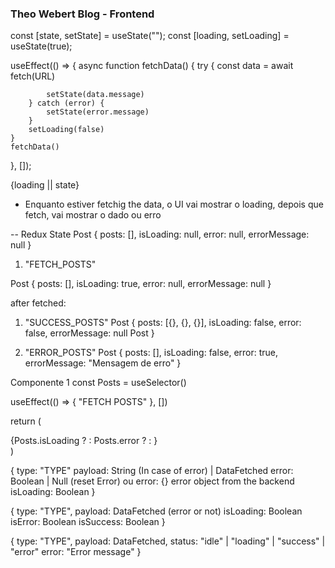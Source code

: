 ### Theo Webert Blog - Frontend
const [state, setState] = useState<String>("");
const [loading, setLoading] = useState<Boolean>(true);

useEffect(() => {
    async function fetchData() {
        try {
            const data = await fetch(URL)

            setState(data.message)
        } catch (error) {
            setState(error.message)
        }
        setLoading(false)
    }
    fetchData()
}, []);

<div>
    {loading || state}
</div>

- Enquanto estiver fetchig the data, o UI vai mostrar o loading, depois que fetch, vai mostrar o dado ou erro


-- Redux State
Post {
    posts: [],
    isLoading: null,
    error: null,
    errorMessage: null
}

1. "FETCH_POSTS"

Post {
    posts: [],
    isLoading: true,
    error: null,
    errorMessage: null
}

after fetched:

1. "SUCCESS_POSTS"
Post {
    posts: [{}, {}, {}],
    isLoading: false,
    error: false,
    errorMessage: null
Post }

2. "ERROR_POSTS"
Post {
    posts: [],
    isLoading: false,
    error: true,
    errorMessage: "Mensagem de erro"
}

Componente 1
const Posts = useSelector()

useEffect(() => {
    "FETCH POSTS"
}, [])

return (
    <div>
        {Posts.isLoading ? <LoadingComponent /> : 
            Posts.error ? <ErrorComponent message={Posts.errorMessage} /> : <PostsComponent posts={Post.posts}>
        }
    </div>
)

{
    type: "TYPE"
    payload: String (In case of error) | DataFetched
    error: Boolean | Null (reset Error) ou error: {} error object from the backend
    isLoading: Boolean
}

{
    type: "TYPE",
    payload: DataFetched (error or not)
    isLoading: Boolean
    isError: Boolean
    isSuccess: Boolean
}

{
    type: "TYPE",
    payload: DataFetched,
    status: "idle" | "loading" | "success" | "error"
    error: "Error message"
}